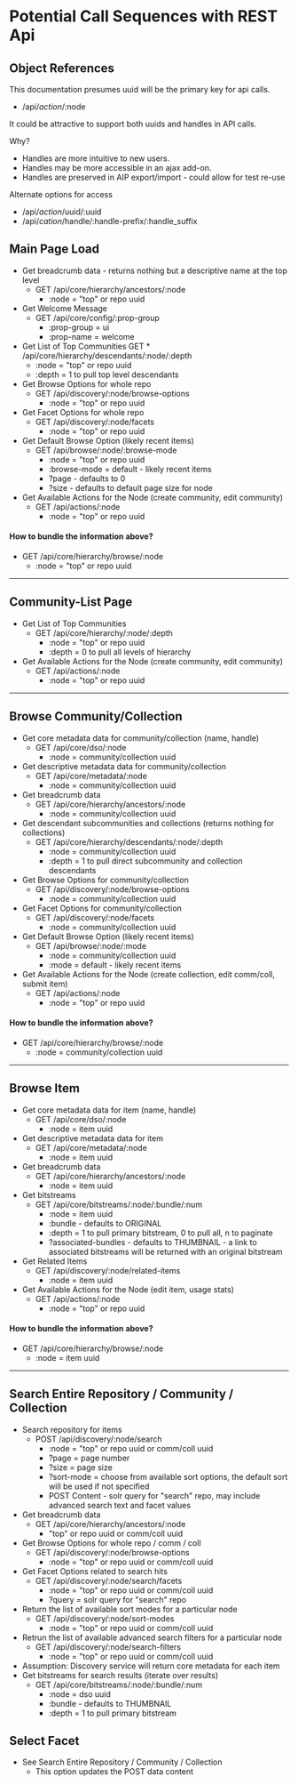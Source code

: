 # Potential Call Sequences with REST Api

## Object References
This documentation presumes uuid will be the primary key for api calls.

* /api/_action_/:node

It could be attractive to support both uuids and handles in API calls.

Why? 
* Handles are more intuitive to new users.  
* Handles may be more accessible in an ajax add-on.  
* Handles are preserved in AIP export/import - could allow for test re-use

Alternate options for access
* /api/_action_/uuid/:uuid
* /api/_cation_/handle/:handle-prefix/:handle_suffix

## Main Page Load
* Get breadcrumb data - returns nothing but a descriptive name at the top level
  * GET /api/core/hierarchy/ancestors/:node
    * :node = "top" or repo uuid  
* Get Welcome Message
  * GET /api/core/config/:prop-group
    * :prop-group = ui
    * :prop-name = welcome
* Get List of Top Communities
  GET * /api/core/hierarchy/descendants/:node/:depth
    * :node = "top" or repo uuid
    * :depth = 1 to pull top level descendants
* Get Browse Options for whole repo
  * GET /api/discovery/:node/browse-options
    * :node = "top" or repo uuid
* Get Facet Options for whole repo
  * GET /api/discovery/:node/facets
    * :node = "top" or repo uuid
* Get Default Browse Option (likely recent items)
  * GET /api/browse/:node/:browse-mode
    * :node = "top" or repo uuid
    * :browse-mode = default - likely recent items
    * ?page - defaults to 0
    * ?size - defaults to default page size for node
* Get Available Actions for the Node (create community, edit community)
  * GET /api/actions/:node
    * :node = "top" or repo uuid

#### How to bundle the information above?
  * GET /api/core/hierarchy/browse/:node
    * :node = "top" or repo uuid

***  
  
## Community-List Page
* Get List of Top Communities
  * GET /api/core/hierarchy/:node/:depth
    * :node = "top" or repo uuid
    * :depth = 0 to pull all levels of hierarchy
* Get Available Actions for the Node (create community, edit community)
  * GET /api/actions/:node
    * :node = "top" or repo uuid

***  

## Browse Community/Collection
* Get core metadata data for community/collection (name, handle)
  * GET /api/core/dso/:node
    * :node = community/collection uuid
* Get descriptive metadata data for community/collection
  * GET /api/core/metadata/:node
    * :node = community/collection uuid
* Get breadcrumb data
  * GET /api/core/hierarchy/ancestors/:node
    * :node = community/collection uuid
* Get descendant subcommunities and collections (returns nothing for collections)
  * GET /api/core/hierarchy/descendants/:node/:depth
    * :node = community/collection uuid
    * :depth = 1 to pull direct subcommunity and collection descendants
* Get Browse Options for community/collection
  * GET /api/discovery/:node/browse-options
    * :node = community/collection uuid
* Get Facet Options for community/collection
  * GET /api/discovery/:node/facets
    * :node = community/collection uuid
* Get Default Browse Option (likely recent items)
  * GET /api/browse/:node/:mode
    * :node = community/collection uuid
    * :mode = default - likely recent items
* Get Available Actions for the Node (create collection, edit comm/coll, submit item)
  * GET /api/actions/:node
    * :node = "top" or repo uuid

#### How to bundle the information above?
  * GET /api/core/hierarchy/browse/:node
    * :node = community/collection uuid

***  

## Browse Item
* Get core metadata data for item (name, handle)
  * GET /api/core/dso/:node
    * :node = item uuid
* Get descriptive metadata data for item
  * GET /api/core/metadata/:node
    * :node = item uuid
* Get breadcrumb data
  * GET /api/core/hierarchy/ancestors/:node
    * :node = item uuid
* Get bitstreams
  * GET /api/core/bitstreams/:node/:bundle/:num
    * :node = item uuid
    * :bundle - defaults to ORIGINAL
    * :depth = 1 to pull primary bitstream, 0 to pull all, n to paginate
    * ?associated-bundles - defaults to THUMBNAIL - a link to associated bitstreams will be returned with an original bitstream
* Get Related Items
  * GET /api/discovery/:node/related-items
    * :node = item uuid
* Get Available Actions for the Node (edit item, usage stats)
  * GET /api/actions/:node
    * :node = "top" or repo uuid

#### How to bundle the information above?
  * GET /api/core/hierarchy/browse/:node
    * :node = item uuid

***  

## Search Entire Repository / Community / Collection
* Search repository for items
  * POST /api/discovery/:node/search
    * :node = "top" or repo uuid or comm/coll uuid
    * ?page = page number
    * ?size = page size
    * ?sort-mode = choose from available sort options, the default sort will be used if not specified
    * POST Content - solr query for "search" repo, may include advanced search text and facet values
* Get breadcrumb data
  * GET /api/core/hierarchy/ancestors/:node
    * "top" or repo uuid or comm/coll uuid
* Get Browse Options for whole repo / comm / coll
  * GET /api/discovery/:node/browse-options
    * :node = "top" or repo uuid or comm/coll uuid
* Get Facet Options related to search hits
  * GET /api/discovery/:node/search/facets
    * :node = "top" or repo uuid or comm/coll uuid
    * ?query = solr query for "search" repo
* Return the list of available sort modes for a particular node
  * GET /api/discovery/:node/sort-modes
    * :node = "top" or repo uuid or comm/coll uuid
* Retrun the list of available advanced search filters for a particular node
  * GET /api/discovery/:node/search-filters
    * :node = "top" or repo uuid or comm/coll uuid
* Assumption: Discovery service will return core metadata for each item
* Get bitstreams for search results (iterate over results)
  * GET /api/core/bitstreams/:node/:bundle/:num
    * :node = dso uuid
    * :bundle - defaults to THUMBNAIL
    * :depth = 1 to pull primary bitstream

## Select Facet
* See Search Entire Repository / Community / Collection
  * This option updates the POST data content

  
